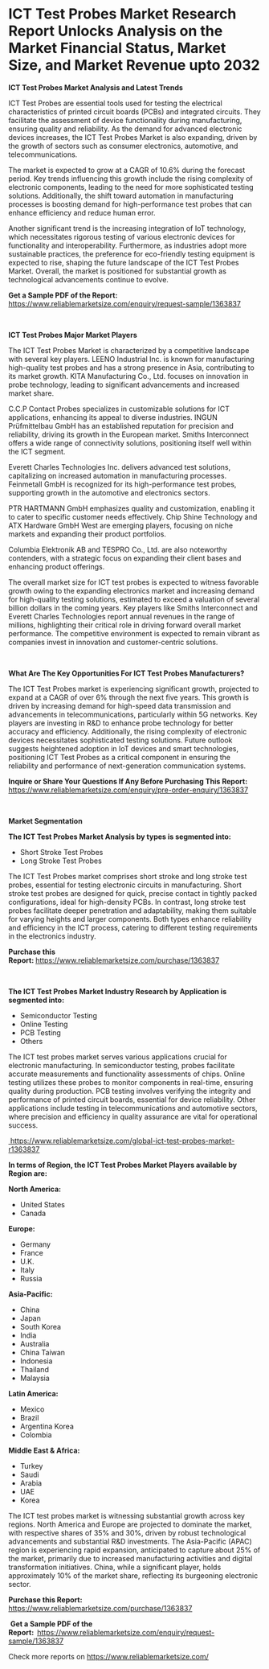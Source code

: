 <p><h1>ICT Test Probes Market Research Report Unlocks Analysis on the Market Financial Status, Market Size, and Market Revenue upto 2032</h1></p><p><strong>ICT Test Probes Market Analysis and Latest Trends</strong></p>
<p><p>ICT Test Probes are essential tools used for testing the electrical characteristics of printed circuit boards (PCBs) and integrated circuits. They facilitate the assessment of device functionality during manufacturing, ensuring quality and reliability. As the demand for advanced electronic devices increases, the ICT Test Probes Market is also expanding, driven by the growth of sectors such as consumer electronics, automotive, and telecommunications.</p><p>The market is expected to grow at a CAGR of 10.6% during the forecast period. Key trends influencing this growth include the rising complexity of electronic components, leading to the need for more sophisticated testing solutions. Additionally, the shift toward automation in manufacturing processes is boosting demand for high-performance test probes that can enhance efficiency and reduce human error. </p><p>Another significant trend is the increasing integration of IoT technology, which necessitates rigorous testing of various electronic devices for functionality and interoperability. Furthermore, as industries adopt more sustainable practices, the preference for eco-friendly testing equipment is expected to rise, shaping the future landscape of the ICT Test Probes Market. Overall, the market is positioned for substantial growth as technological advancements continue to evolve.</p></p>
<p><strong>Get a Sample PDF of the Report:&nbsp;</strong> <a href="https://www.reliablemarketsize.com/enquiry/request-sample/1363837?utm_campaign=1872&utm_medium=2&utm_source=Github&utm_content=ia&utm_term=11022025&utm_id=ict-test-probes">https://www.reliablemarketsize.com/enquiry/request-sample/1363837</a></p>
<p>&nbsp;</p>
<p><strong>ICT Test Probes Major Market Players</strong></p>
<p><p>The ICT Test Probes Market is characterized by a competitive landscape with several key players. LEENO Industrial Inc. is known for manufacturing high-quality test probes and has a strong presence in Asia, contributing to its market growth. KITA Manufacturing Co., Ltd. focuses on innovation in probe technology, leading to significant advancements and increased market share.</p><p>C.C.P Contact Probes specializes in customizable solutions for ICT applications, enhancing its appeal to diverse industries. INGUN Prüfmittelbau GmbH has an established reputation for precision and reliability, driving its growth in the European market. Smiths Interconnect offers a wide range of connectivity solutions, positioning itself well within the ICT segment.</p><p>Everett Charles Technologies Inc. delivers advanced test solutions, capitalizing on increased automation in manufacturing processes. Feinmetall GmbH is recognized for its high-performance test probes, supporting growth in the automotive and electronics sectors.</p><p>PTR HARTMANN GmbH emphasizes quality and customization, enabling it to cater to specific customer needs effectively. Chip Shine Technology and ATX Hardware GmbH West are emerging players, focusing on niche markets and expanding their product portfolios.</p><p>Columbia Elektronik AB and TESPRO Co., Ltd. are also noteworthy contenders, with a strategic focus on expanding their client bases and enhancing product offerings.</p><p>The overall market size for ICT test probes is expected to witness favorable growth owing to the expanding electronics market and increasing demand for high-quality testing solutions, estimated to exceed a valuation of several billion dollars in the coming years. Key players like Smiths Interconnect and Everett Charles Technologies report annual revenues in the range of millions, highlighting their critical role in driving forward overall market performance. The competitive environment is expected to remain vibrant as companies invest in innovation and customer-centric solutions.</p></p>
<p>&nbsp;</p>
<p><strong>What Are The Key Opportunities For ICT Test Probes Manufacturers?</strong></p>
<p><p>The ICT Test Probes market is experiencing significant growth, projected to expand at a CAGR of over 6% through the next five years. This growth is driven by increasing demand for high-speed data transmission and advancements in telecommunications, particularly within 5G networks. Key players are investing in R&D to enhance probe technology for better accuracy and efficiency. Additionally, the rising complexity of electronic devices necessitates sophisticated testing solutions. Future outlook suggests heightened adoption in IoT devices and smart technologies, positioning ICT Test Probes as a critical component in ensuring the reliability and performance of next-generation communication systems.</p></p>
<p><strong>Inquire or Share Your Questions If Any Before Purchasing This Report:</strong> <a href="https://www.reliablemarketsize.com/enquiry/pre-order-enquiry/1363837?utm_campaign=1872&utm_medium=2&utm_source=Github&utm_content=ia&utm_term=11022025&utm_id=ict-test-probes">https://www.reliablemarketsize.com/enquiry/pre-order-enquiry/1363837</a></p>
<p>&nbsp;</p>
<p><strong>Market Segmentation</strong></p>
<p><strong>The ICT Test Probes Market Analysis by types is segmented into:</strong></p>
<p><ul><li>Short Stroke Test Probes</li><li>Long Stroke Test Probes</li></ul></p>
<p><p>The ICT Test Probes market comprises short stroke and long stroke test probes, essential for testing electronic circuits in manufacturing. Short stroke test probes are designed for quick, precise contact in tightly packed configurations, ideal for high-density PCBs. In contrast, long stroke test probes facilitate deeper penetration and adaptability, making them suitable for varying heights and larger components. Both types enhance reliability and efficiency in the ICT process, catering to different testing requirements in the electronics industry.</p></p>
<p><strong>Purchase this Report:&nbsp;</strong><a href="https://www.reliablemarketsize.com/purchase/1363837?utm_campaign=1872&utm_medium=2&utm_source=Github&utm_content=ia&utm_term=11022025&utm_id=ict-test-probes">https://www.reliablemarketsize.com/purchase/1363837</a></p>
<p>&nbsp;</p>
<p><strong>The ICT Test Probes Market Industry Research by Application is segmented into:</strong></p>
<p><ul><li>Semiconductor Testing</li><li>Online Testing</li><li>PCB Testing</li><li>Others</li></ul></p>
<p><p>The ICT test probes market serves various applications crucial for electronic manufacturing. In semiconductor testing, probes facilitate accurate measurements and functionality assessments of chips. Online testing utilizes these probes to monitor components in real-time, ensuring quality during production. PCB testing involves verifying the integrity and performance of printed circuit boards, essential for device reliability. Other applications include testing in telecommunications and automotive sectors, where precision and efficiency in quality assurance are vital for operational success.</p></p>
<p><a href="https://www.reliablemarketsize.com/global-ict-test-probes-market-r1363837?utm_campaign=1872&utm_medium=2&utm_source=Github&utm_content=ia&utm_term=11022025&utm_id=ict-test-probes">&nbsp;https://www.reliablemarketsize.com/global-ict-test-probes-market-r1363837</a></p>
<p><strong>In terms of Region, the ICT Test Probes Market Players available by Region are:</strong></p>
<p>
    <p> <strong> North America: </strong>
        <ul>
            <li>United States</li>
            <li>Canada</li>
        </ul>
        </p> 
    <p> <strong> Europe: </strong>
        <ul>
            <li>Germany</li>
            <li>France</li>
            <li>U.K.</li>
            <li>Italy</li>
            <li>Russia</li>
        </ul>
        </p> 
    <p> <strong> Asia-Pacific: </strong>
        <ul>
            <li>China</li>
            <li>Japan</li>
            <li>South Korea</li>
            <li>India</li>
            <li>Australia</li>
            <li>China Taiwan</li>
            <li>Indonesia</li>
            <li>Thailand</li>
            <li>Malaysia</li>
        </ul>
        </p> 
    <p> <strong> Latin America: </strong>
        <ul>
            <li>Mexico</li>
            <li>Brazil</li>
            <li>Argentina Korea</li>
            <li>Colombia</li>
        </ul>
        </p> 
    <p> <strong> Middle East & Africa: </strong>
        <ul>
            <li>Turkey</li>
            <li>Saudi</li>
            <li>Arabia</li>
            <li>UAE</li>
            <li>Korea</li>
        </ul>
    </p>
    </p>
<p><p>The ICT test probes market is witnessing substantial growth across key regions. North America and Europe are projected to dominate the market, with respective shares of 35% and 30%, driven by robust technological advancements and substantial R&D investments. The Asia-Pacific (APAC) region is experiencing rapid expansion, anticipated to capture about 25% of the market, primarily due to increased manufacturing activities and digital transformation initiatives. China, while a significant player, holds approximately 10% of the market share, reflecting its burgeoning electronic sector.</p></p>
<p><strong>Purchase this Report: </strong><a href="https://www.reliablemarketsize.com/purchase/1363837?utm_campaign=1872&utm_medium=2&utm_source=Github&utm_content=ia&utm_term=11022025&utm_id=ict-test-probes">https://www.reliablemarketsize.com/purchase/1363837</a></p>
<p>&nbsp;<strong>Get a Sample PDF of the Report:&nbsp;&nbsp;</strong><a href="https://www.reliablemarketsize.com/enquiry/request-sample/1363837?utm_campaign=1872&utm_medium=2&utm_source=Github&utm_content=ia&utm_term=11022025&utm_id=ict-test-probes">https://www.reliablemarketsize.com/enquiry/request-sample/1363837</a></p>
<p><strong></strong></p>
<p>Check more reports on <a href="https://www.reliablemarketsize.com/?utm_campaign=1872&utm_medium=2&utm_source=Github&utm_content=ia&utm_term=11022025&utm_id=ict-test-probes">https://www.reliablemarketsize.com/</a></p>
